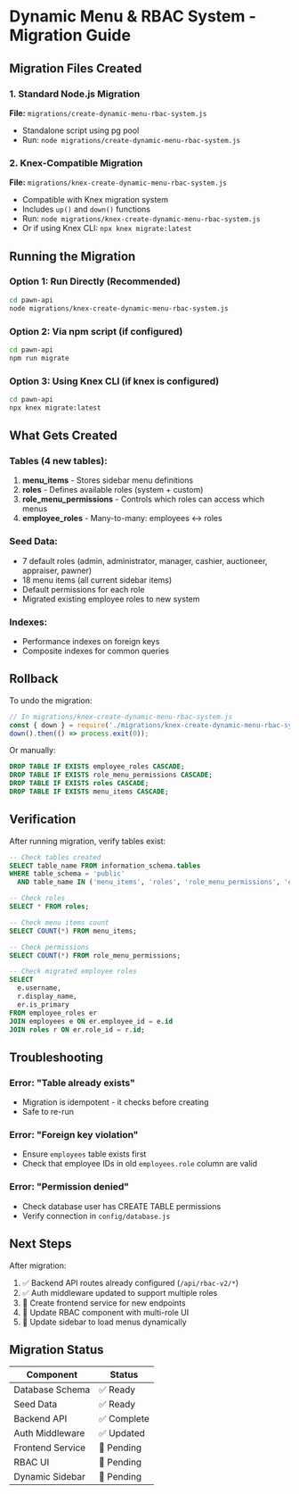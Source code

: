 # Dynamic Menu & RBAC System - Migration Guide

## Migration Files Created

### 1. Standard Node.js Migration
**File:** `migrations/create-dynamic-menu-rbac-system.js`
- Standalone script using pg pool
- Run: `node migrations/create-dynamic-menu-rbac-system.js`

### 2. Knex-Compatible Migration  
**File:** `migrations/knex-create-dynamic-menu-rbac-system.js`
- Compatible with Knex migration system
- Includes `up()` and `down()` functions
- Run: `node migrations/knex-create-dynamic-menu-rbac-system.js`
- Or if using Knex CLI: `npx knex migrate:latest`

## Running the Migration

### Option 1: Run Directly (Recommended)
```bash
cd pawn-api
node migrations/knex-create-dynamic-menu-rbac-system.js
```

### Option 2: Via npm script (if configured)
```bash
cd pawn-api
npm run migrate
```

### Option 3: Using Knex CLI (if knex is configured)
```bash
cd pawn-api
npx knex migrate:latest
```

## What Gets Created

### Tables (4 new tables):
1. **menu_items** - Stores sidebar menu definitions
2. **roles** - Defines available roles (system + custom)
3. **role_menu_permissions** - Controls which roles can access which menus
4. **employee_roles** - Many-to-many: employees ↔ roles

### Seed Data:
- 7 default roles (admin, administrator, manager, cashier, auctioneer, appraiser, pawner)
- 18 menu items (all current sidebar items)
- Default permissions for each role
- Migrated existing employee roles to new system

### Indexes:
- Performance indexes on foreign keys
- Composite indexes for common queries

## Rollback

To undo the migration:

```javascript
// In migrations/knex-create-dynamic-menu-rbac-system.js
const { down } = require('./migrations/knex-create-dynamic-menu-rbac-system');
down().then(() => process.exit(0));
```

Or manually:
```sql
DROP TABLE IF EXISTS employee_roles CASCADE;
DROP TABLE IF EXISTS role_menu_permissions CASCADE;
DROP TABLE IF EXISTS roles CASCADE;
DROP TABLE IF EXISTS menu_items CASCADE;
```

## Verification

After running migration, verify tables exist:

```sql
-- Check tables created
SELECT table_name FROM information_schema.tables 
WHERE table_schema = 'public' 
  AND table_name IN ('menu_items', 'roles', 'role_menu_permissions', 'employee_roles');

-- Check roles
SELECT * FROM roles;

-- Check menu items count
SELECT COUNT(*) FROM menu_items;

-- Check permissions
SELECT COUNT(*) FROM role_menu_permissions;

-- Check migrated employee roles
SELECT 
  e.username, 
  r.display_name, 
  er.is_primary 
FROM employee_roles er
JOIN employees e ON er.employee_id = e.id
JOIN roles r ON er.role_id = r.id;
```

## Troubleshooting

### Error: "Table already exists"
- Migration is idempotent - it checks before creating
- Safe to re-run

### Error: "Foreign key violation"
- Ensure `employees` table exists first
- Check that employee IDs in old `employees.role` column are valid

### Error: "Permission denied"
- Check database user has CREATE TABLE permissions
- Verify connection in `config/database.js`

## Next Steps

After migration:
1. ✅ Backend API routes already configured (`/api/rbac-v2/*`)
2. ✅ Auth middleware updated to support multiple roles
3. 🔄 Create frontend service for new endpoints
4. 🔄 Update RBAC component with multi-role UI
5. 🔄 Update sidebar to load menus dynamically

## Migration Status

| Component | Status |
|-----------|--------|
| Database Schema | ✅ Ready |
| Seed Data | ✅ Ready |
| Backend API | ✅ Complete |
| Auth Middleware | ✅ Updated |
| Frontend Service | 🔄 Pending |
| RBAC UI | 🔄 Pending |
| Dynamic Sidebar | 🔄 Pending |

